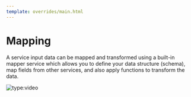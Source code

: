 ```yaml
---
template: overrides/main.html
---
```


# Mapping

A service input data can be mapped and transformed using a built-in mapper service which allows you to define your data structure (schema), map fields from other services, and also apply functions to transform the data.

![type:video](https://www.youtube.com/embed/4fCkJUXCe1A)